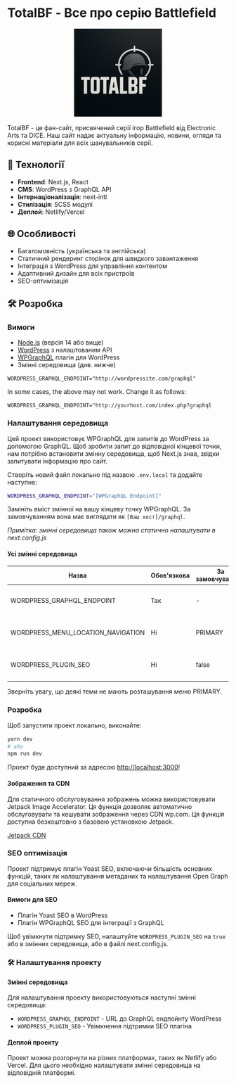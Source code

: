 # TotalBF - Все про серію Battlefield

<div align="center">
  <img src="public/totalbf.png" alt="TotalBF Logo" width="200" height="auto">
</div>

TotalBF - це фан-сайт, присвячений серії ігор Battlefield від Electronic Arts та DICE. Наш сайт надає актуальну інформацію, новини, огляди та корисні матеріали для всіх шанувальників серії.

## 🚀 Технології

- **Frontend**: Next.js, React
- **CMS**: WordPress з GraphQL API
- **Інтернаціоналізація**: next-intl
- **Стилізація**: SCSS модулі
- **Деплой**: Netlify/Vercel

## 🌐 Особливості

- Багатомовність (українська та англійська)
- Статичний рендеринг сторінок для швидкого завантаження
- Інтеграція з WordPress для управління контентом
- Адаптивний дизайн для всіх пристроїв
- SEO-оптимізація

## 🛠️ Розробка

### Вимоги

* [Node.js](https://nodejs.org/) (версія 14 або вище)
* [WordPress](https://wordpress.org/) з налаштованим API
* [WPGraphQL](https://www.wpgraphql.com/) плагін для WordPress
* Змінні середовища (див. нижче)
```
WORDPRESS_GRAPHQL_ENDPOINT="http://wordpressite.com/graphql"
```

In some cases, the above may not work.
Change it as follows:
```
WORDPRESS_GRAPHQL_ENDPOINT="http://yourhost.com/index.php?graphql
```

### Налаштування середовища

Цей проект використовує WPGraphQL для запитів до WordPress за допомогою GraphQL. Щоб зробити запит до відповідної кінцевої точки, нам потрібно встановити змінну середовища, щоб Next.js знав, звідки запитувати інформацію про сайт.

Створіть новий файл локально під назвою `.env.local` та додайте наступне:

```bash
WORDPRESS_GRAPHQL_ENDPOINT="[WPGraphQL Endpoint]"
```

Замініть вміст змінної на вашу кінцеву точку WPGraphQL. За замовчуванням вона має виглядати як `[Ваш хост]/graphql`.

*Примітка: змінні середовища також можна статично налаштувати в next.config.js*

#### Усі змінні середовища

| Назва                              | Обов'язкова | За замовчуванням | Опис                                              |
| ---------------------------------- | ----------- | ---------------- | ------------------------------------------------- |
| WORDPRESS_GRAPHQL_ENDPOINT         | Так         | -                | WordPress WPGraphQL ендпоінт (напр: host.com/graphl)|
| WORDPRESS_MENU_LOCATION_NAVIGATION | Ні          | PRIMARY          | Налаштовує розташування меню навігації в шапці    |
| WORDPRESS_PLUGIN_SEO               | Ні          | false            | Вмикає підтримку SEO плагіна (true, false)        |

Зверніть увагу, що деякі теми не мають розташування меню PRIMARY.

### Розробка

Щоб запустити проект локально, виконайте:

```bash
yarn dev
# або
npm run dev
```

Проект буде доступний за адресою [http://localhost:3000](http://localhost:3000)!

#### Зображення та CDN

Для статичного обслуговування зображень можна використовувати Jetpack Image Accelerator. Ця функція дозволяє автоматично обслуговувати та кешувати зображення через CDN wp.com. Ця функція доступна безкоштовно з базовою установкою Jetpack.

[Jetpack CDN](https://jetpack.com/features/design/content-delivery-network/)

### SEO оптимізація

Проект підтримує плагін Yoast SEO, включаючи більшість основних функцій, таких як налаштування метаданих та налаштування Open Graph для соціальних мереж.

#### Вимоги для SEO
* Плагін Yoast SEO в WordPress
* Плагін WPGraphQL SEO для інтеграції з GraphQL

Щоб увімкнути підтримку SEO, налаштуйте `WORDPRESS_PLUGIN_SEO` на `true` або в змінних середовища, або в файлі next.config.js.

### 🛠️ Налаштування проекту

#### Змінні середовища

Для налаштування проекту використовуються наступні змінні середовища:

* `WORDPRESS_GRAPHQL_ENDPOINT` - URL до GraphQL ендпойнту WordPress
* `WORDPRESS_PLUGIN_SEO` - Увімкнення підтримки SEO плагіна

#### Деплой проекту

Проект можна розгорнути на різних платформах, таких як Netlify або Vercel. Для цього необхідно налаштувати змінні середовища на відповідній платформі.
